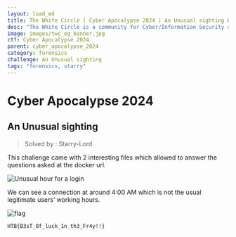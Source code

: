 ```yaml
---
layout: load_md
title: The White Circle | Cyber Apocalypse 2024 | An Unusual sighting Writeup
desc: "The White Circle is a community for Cyber/Information Security students, enthusiasts and professionals. You can discuss anything related to Security, share your knowledge with others, get help when you need it and proceed further in your journey with amazing people from all over the world."
image: images/twc_og_banner.jpg
ctf: Cyber Apocalypse 2024
parent: cyber_apocalypse_2024
category: forensics
challenge: An Unusual sighting
tags: "forensics, starry"
---
```


<h1 class="heading card-title white-text">Cyber Apocalypse 2024</h1>

## An Unusual sighting
> Solved by : Starry-Lord

This challenge came with 2 interesting files which allowed to answer the questions asked at the docker url.

![Unusual hour for a login](https://i.imgur.com/QVg8sFq.png)


We can see a connection at around 4:00 AM which is not the usual legitimate users’ working hours.


![flag](https://i.imgur.com/a2dB23g.png)


```
HTB{B3sT_0f_luck_1n_th3_Fr4y!!}
```

